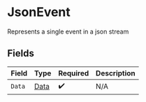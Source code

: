 # JsonEvent

Represents a single event in a json stream


## Fields

| Field                               | Type                                | Required                            | Description                         |
| ----------------------------------- | ----------------------------------- | ----------------------------------- | ----------------------------------- |
| `Data`                              | [Data](../../Models/Shared/Data.md) | :heavy_check_mark:                  | N/A                                 |
